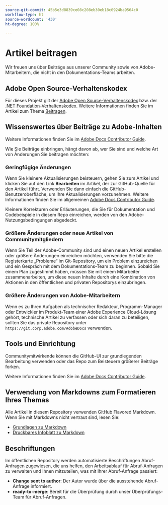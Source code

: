 ```yaml
---
source-git-commit: 45b5e3d8839ce08c208eb30eb18c0924ba9564c0
workflow-type: ht
source-wordcount: '430'
ht-degree: 100%

---
```

# Artikel beitragen

Wir freuen uns über Beiträge aus unserer Community sowie von Adobe-Mitarbeitern, die nicht in den Dokumentations-Teams arbeiten.

## Adobe Open Source-Verhaltenskodex

Für dieses Projekt gilt der [Adobe Open Source-Verhaltenskodex](code-of-conduct.md) bzw. der [.NET Foundation-Verhaltenskodex](https://dotnetfoundation.org/code-of-conduct). Weitere Informationen finden Sie im Artikel zum Thema [Beitragen](contributing.md).

## Wissenswertes über Beiträge zu Adobe-Inhalten

Weitere Informationen finden Sie im [Adobe Docs Contributor Guide](https://docs.adobe.com/content/help/de/contributor/contributor-guide/introduction.html).

Wie Sie Beiträge einbringen, hängt davon ab, wer Sie sind und welche Art von Änderungen Sie beitragen möchten:

### Geringfügige Änderungen

Wenn Sie kleinere Aktualisierungen beisteuern, gehen Sie zum Artikel und klicken Sie auf den Link **Bearbeiten** im Artikel, der zur GitHub-Quelle für den Artikel führt. Verwenden Sie dann einfach die GitHub-Benutzeroberfläche, um Ihre Aktualisierungen vorzunehmen. Weitere Informationen finden Sie im allgemeinen [Adobe Docs Contributor Guide](https://docs.adobe.com/content/help/de/contributor/contributor-guide/introduction.html).

Kleinere Korrekturen oder Erläuterungen, die Sie für Dokumentation und Codebeispiele in diesem Repo einreichen, werden von den Adobe-Nutzungsbedingungen abgedeckt.

### Größere Änderungen oder neue Artikel von Communitymitgliedern

Wenn Sie Teil der Adobe-Community sind und einen neuen Artikel erstellen oder größere Änderungen einreichen möchten, verwenden Sie bitte die Registerkarte „Probleme“ im Git-Repository, um ein Problem einzureichen und ein Gespräch mit dem Dokumentations-Team zu beginnen. Sobald Sie einem Plan zugestimmt haben, müssen Sie mit einem Mitarbeiter zusammenarbeiten, um diese neuen Inhalte durch eine Kombination von Aktionen in den öffentlichen und privaten Repositorys einzubringen.

<!--
If you submit a pull request with significant changes to documentation and code examples, you'll see a message in the pull request asking you to submit an online contribution license agreement (CLA). We need you to complete the online form before we can review your pull request.
-->

### Größere Änderungen von Adobe-Mitarbeitern

Wenn es zu Ihren Aufgaben als technischer Redakteur, Programm-Manager oder Entwickler im Produkt-Team einer Adobe Experience Cloud-Lösung gehört, technische Artikel zu verfassen oder sich daran zu beteiligen, sollten Sie das private Repository unter `https://git.corp.adobe.com/AdobeDocs` verwenden.

<!--Employees from other parts of the Adobe world should use the public repo for minor updates.-->

## Tools und Einrichtung

Communitymitwirkende können die GitHub-UI zur grundlegenden Bearbeitung verwenden oder das Repo zum Beisteuern größerer Beiträge forken.

Weitere Informationen finden Sie im [Adobe Docs Contributor Guide](https://docs.adobe.com/content/help/de/contributor/contributor-guide/introduction.html).

## Verwendung von Markdowns zum Formatieren Ihres Themas

Alle Artikel in diesem Repository verwenden GitHub Flavored Markdown. Wenn Sie mit Markdowns nicht vertraut sind, lesen Sie:

* [Grundlagen zu Markdown](https://help.github.com/articles/getting-started-with-writing-and-formatting-on-github/)
* [Druckbares Infoblatt zu Markdown](https://guides.github.com/pdfs/markdown-cheatsheet-online.pdf)

## Beschriftungen

Im öffentlichen Repository werden automatisierte Beschriftungen Abruf-Anfragen zugewiesen, die uns helfen, den Arbeitsablauf für Abruf-Anfragen zu verwalten und Ihnen mitzuteilen, was mit Ihrer Abruf-Anfrage passiert:

* **Change sent to author**: Der Autor wurde über die ausstehende Abruf-Anfrage informiert.
* **ready-to-merge**: Bereit für die Überprüfung durch unser Überprüfungs-Team für Abruf-Anfragen.
